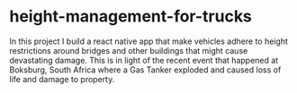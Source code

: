 # height-management-for-trucks
In this project I build a react native app that make vehicles adhere to height restrictions around bridges and other buildings that might cause devastating damage. This is in light of the recent event that happened at Boksburg, South Africa where a Gas Tanker exploded and caused loss of life and damage to property.
